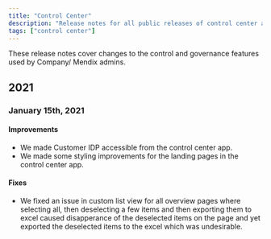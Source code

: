 ```yaml
---
title: "Control Center"
description: "Release notes for all public releases of control center app"
tags: ["control center"]
---
```


These release notes cover changes to the control and governance features used by Company/ Mendix admins.

## 2021

### January 15th, 2021

#### Improvements

* We made Customer IDP accessible from the control center app.
* We made some styling improvements for the landing pages in the control center app.

#### Fixes

* We fixed an issue in custom list view for all overview pages where selecting all, then deselecting a few items and then exporting them to excel caused disapperance of the deselected items on the page and yet exported the deselected items to the excel which was undesirable.
